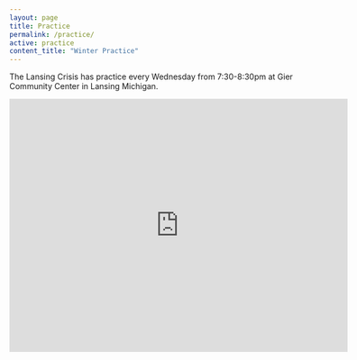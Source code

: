 ```yaml
---
layout: page
title: Practice
permalink: /practice/
active: practice
content_title: "Winter Practice"
---
```


<p>The Lansing Crisis has practice every Wednesday from 7:30-8:30pm at Gier Community Center in Lansing Michigan.</p>

<iframe src="https://www.google.com/maps/embed?pb=!1m18!1m12!1m3!1d2929.358497954933!2d-84.54704568422957!3d42.759622917766364!2m3!1f0!2f0!3f0!3m2!1i1024!2i768!4f13.1!3m3!1m2!1s0x8822ea40b51441e3%3A0x88fedcf56339d20c!2sGier%20Community%20Center!5e0!3m2!1sen!2sus!4v1639757180438!5m2!1sen!2sus" width="600" height="450" style="border:0;" allowfullscreen="" loading="lazy"></iframe>
